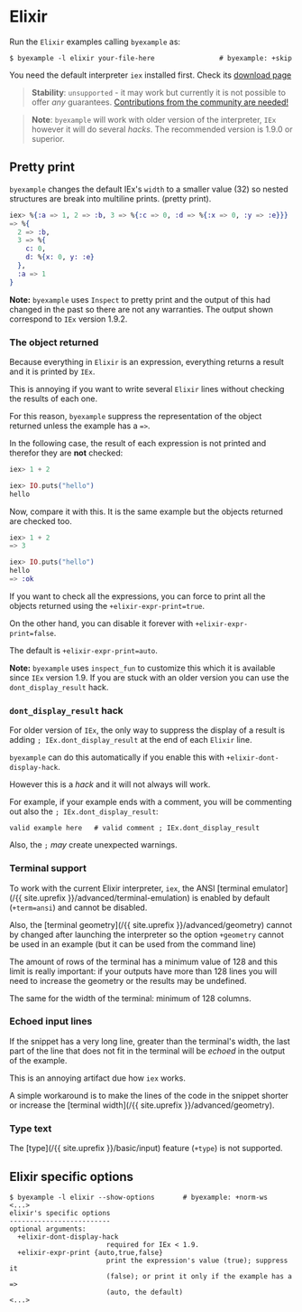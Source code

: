 # Elixir

Run the `Elixir` examples calling `byexample` as:

```shell
$ byexample -l elixir your-file-here                # byexample: +skip
```

You need the default interpreter ``iex`` installed first.
Check its [download page](https://elixir-lang.org)

> **Stability**: ``unsupported`` - it may work but currently it is not
> possible to offer *any* guarantees.
> [Contributions from the community are needed!](https://github.com/byexamples/byexample/tree/master/CONTRIBUTING.md)

> **Note**: ``byexample`` will work with older version of the interpreter,
``IEx`` however it will do several *hacks*. The recommended version is
1.9.0 or superior.

## Pretty print

``byexample`` changes the default IEx's ``width`` to a smaller
value (32) so nested structures are break into multiline prints.
(pretty print).

```elixir
iex> %{:a => 1, 2 => :b, 3 => %{:c => 0, :d => %{:x => 0, :y => :e}}}
=> %{
  2 => :b,
  3 => %{
    c: 0,
    d: %{x: 0, y: :e}
  },
  :a => 1
}
```

**Note:** ``byexample`` uses ``Inspect`` to pretty print and the output of
this had changed in the past so there are not any warranties.
The output shown correspond to ``IEx`` version 1.9.2.


### The object returned

Because everything in ``Elixir`` is an expression, everything returns a result
and it is printed by ``IEx``.

This is annoying if you want to write several ``Elixir`` lines without checking
the results of each one.

For this reason, ``byexample`` suppress the representation of the object
returned unless the example has a ``=>``.

In the following case, the result of each expression is not printed and
therefor they are **not** checked:

```elixir
iex> 1 + 2

iex> IO.puts("hello")
hello
```

Now, compare it with this. It is the same example but the objects returned
are checked too.

```elixir
iex> 1 + 2
=> 3

iex> IO.puts("hello")
hello
=> :ok
```

If you want to check all the expressions, you can force to print all the
objects returned using the ``+elixir-expr-print=true``.

On the other hand, you can disable it forever
with ``+elixir-expr-print=false``.

The default is ``+elixir-expr-print=auto``.

**Note:** ``byexample`` uses ``inspect_fun`` to customize this which it is
available since ``IEx`` version 1.9. If you are stuck with an older version
you can use the ``dont_display_result`` hack.

### ``dont_display_result`` hack

For older version of ``IEx``, the only way to suppress the display of
a result is adding ``; IEx.dont_display_result`` at the end of each
``Elixir`` line.

``byexample`` can do this automatically if you enable this with
``+elixir-dont-display-hack``.

However this is a *hack* and it will not always will work.

For example, if your example ends with a comment, you will be commenting
out also the ``; IEx.dont_display_result``:

```
valid example here   # valid comment ; IEx.dont_display_result
```

Also, the ``;`` *may* create unexpected warnings.

### Terminal support

To work with the current Elixir interpreter, ``iex``, the ANSI
[terminal emulator](/{{ site.uprefix }}/advanced/terminal-emulation) is
enabled by default (``+term=ansi``) and cannot be disabled.

Also, the [terminal geometry](/{{ site.uprefix }}/advanced/geometry)
cannot by changed after launching the interpreter
so the option ``+geometry`` cannot be used in an example (but it can be
used from the command line)

The amount of rows of the terminal has a minimum value of 128 and this limit
is really important: if your outputs have more than 128 lines you will need
to increase the geometry or the results may be undefined.

The same for the width of the terminal: minimum of 128 columns.

### Echoed input lines

If the snippet has a very long line, greater than the terminal's width,
the last part of the line that does not fit in the terminal will be *echoed*
in the output of the example.

This is an annoying artifact due how ``iex`` works.

A simple workaround is to make the lines of the code in the snippet
shorter or increase the
[terminal width](/{{ site.uprefix }}/advanced/geometry).

### Type text

The [type](/{{ site.uprefix }}/basic/input)
feature (`+type`) is not supported.

## Elixir specific options

```shell
$ byexample -l elixir --show-options       # byexample: +norm-ws
<...>
elixir's specific options
-------------------------
optional arguments:
  +elixir-dont-display-hack
                        required for IEx < 1.9.
  +elixir-expr-print {auto,true,false}
                        print the expression's value (true); suppress it
                        (false); or print it only if the example has a =>
                        (auto, the default)
<...>
```
